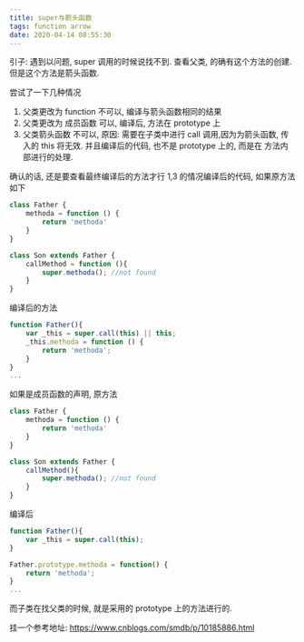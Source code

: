 ```yaml
---
title: super与箭头函数
tags: function arrow
date: 2020-04-14 08:55:30
---
```



引子: 遇到以问题, super 调用的时候说找不到.
查看父类, 的确有这个方法的创建. 但是这个方法是箭头函数.

尝试了一下几种情况

1. 父类更改为 function 不可以, 编译与箭头函数相同的结果
2. 父类更改为 成员函数 可以, 编译后, 方法在 prototype 上
3. 父类箭头函数 不可以, 原因: 需要在子类中进行 call 调用,因为为箭头函数, 传入的 this 将无效. 并且编译后的代码, 也不是 prototype 上的, 而是在 方法内部进行的处理.

确认的话, 还是要查看最终编译后的方法才行
1,3 的情况编译后的代码, 如果原方法如下

```js
class Father {
    methoda = function () {
        return 'methoda'
    }
}

class Son extends Father {
    callMethod = function (){
        super.methoda(); //not found
    }
}
```

编译后的方法

```js
function Father(){
    var _this = super.call(this) || this;
    _this.methoda = function () {
        return 'methoda';
    }
}
...
```

如果是成员函数的声明, 原方法

```js
class Father {
    methoda = function () {
        return 'methoda'
    }
}

class Son extends Father {
    callMethod(){
        super.methoda(); //not found
    }
}
```

编译后

```js
function Father(){
    var _this = super.call(this);
}

Father.prototype.methoda = function() {
    return 'methoda';
}
...
```

而子类在找父类的时候, 就是采用的 prototype 上的方法进行的.

挂一个参考地址: https://www.cnblogs.com/smdb/p/10185886.html